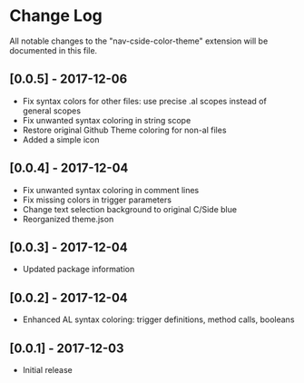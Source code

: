 # Change Log
All notable changes to the "nav-cside-color-theme" extension will be documented in this file.

## [0.0.5] - 2017-12-06
- Fix syntax colors for other files: use precise .al scopes instead of general scopes
- Fix unwanted syntax coloring in string scope
- Restore original Github Theme coloring for non-al files
- Added a simple icon

## [0.0.4] - 2017-12-04
- Fix unwanted syntax coloring in comment lines
- Fix missing colors in trigger parameters
- Change text selection background to original C/Side blue
- Reorganized theme.json

## [0.0.3] - 2017-12-04
- Updated package information

## [0.0.2] - 2017-12-04
- Enhanced AL syntax coloring: trigger definitions, method calls, booleans

## [0.0.1] - 2017-12-03
- Initial release
